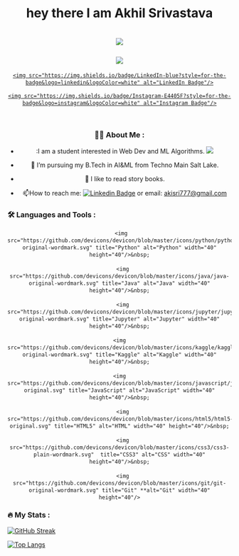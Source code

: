 
<div id="header" align="center">

<h1>

  hey there I am Akhil Srivastava

  <img src="https://media.giphy.com/media/hvRJCLFzcasrR4ia7z/giphy.gif" width="30px"/>

</h1>

  <img src="https://media.giphy.com/media/RbDKaczqWovIugyJmW/giphy.gif" width="300"/>

  <div id="badges">

  <a href="https://www.linkedin.com/in/akhil-srivastava-993bb122a">

    <img src="https://img.shields.io/badge/LinkedIn-blue?style=for-the-badge&logo=linkedin&logoColor=white" alt="LinkedIn Badge"/>

  </a>

  <a href="instagram.com/om_sri_2026">

    <img src="https://img.shields.io/badge/Instagram-E4405F?style=for-the-badge&logo=instagram&logoColor=white" alt="Instagram Badge"/>

  </a>

  

</div>

<img src="https://komarev.com/ghpvc/?username=Akiji007&style=flat-square&color=voilet" alt=""/>



  

 

  ### :man_technologist: About Me :

  - :I am a student interested in Web Dev and ML Algorithms. <img src="https://media.giphy.com/media/WUlplcMpOCEmTGBtBW/giphy.gif" width="30"> 

  - :telescope: I’m pursuing my B.Tech in AI&ML from Techno Main Salt Lake.

  



  - :seedling: I like to read story books.



 - :mailbox:How to reach me: [![Linkedin Badge](https://img.shields.io/badge/-Akhil-blue?style=flat&logo=Linkedin&logoColor=white)](https://www.linkedin.com/in/akhil-srivastava-993bb122a) or email: akisri777@gmail.com



</div>

### :hammer_and_wrench: Languages and Tools :

  <div align='center'>

     <img src="https://github.com/devicons/devicon/blob/master/icons/python/python-original-wordmark.svg" title="Python" alt="Python" width="40" height="40"/>&nbsp;

      <img src="https://github.com/devicons/devicon/blob/master/icons/java/java-original-wordmark.svg" title="Java" alt="Java" width="40" height="40"/>&nbsp;

      <img src="https://github.com/devicons/devicon/blob/master/icons/jupyter/jupyter-original-wordmark.svg" title="Jupyter" alt="Jupyter" width="40" height="40"/>&nbsp;

    <img src="https://github.com/devicons/devicon/blob/master/icons/kaggle/kaggle-original-wordmark.svg" title="Kaggle" alt="Kaggle" width="40" height="40"/>&nbsp;

    <img src="https://github.com/devicons/devicon/blob/master/icons/javascript/javascript-original.svg" title="JavaScript" alt="JavaScript" width="40" height="40"/>&nbsp;

      <img src="https://github.com/devicons/devicon/blob/master/icons/html5/html5-original.svg" title="HTML5" alt="HTML" width="40" height="40"/>&nbsp;

      <img src="https://github.com/devicons/devicon/blob/master/icons/css3/css3-plain-wordmark.svg"  title="CSS3" alt="CSS" width="40" height="40"/>&nbsp;

      <img src="https://github.com/devicons/devicon/blob/master/icons/git/git-original-wordmark.svg" title="Git" **alt="Git" width="40" height="40"/>

  </div>

### :fire: My Stats :

[![GitHub Streak](http://github-readme-streak-stats.herokuapp.com?user=geekofshire&theme=dark&background=000000)](https://git.io/streak-stats)

[![Top Langs](https://github-readme-stats.vercel.app/api/top-langs/?username=geekofshire&layout=compact&theme=vision-friendly-dark)](https://github.com/anuraghazra/github-readme-stats)



